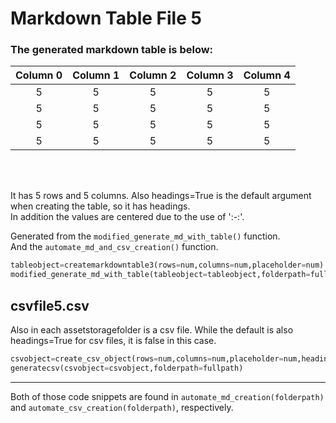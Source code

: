 # Markdown Table File 5
### The generated markdown table is below:
  
| Column 0 | Column 1 | Column 2 | Column 3 | Column 4 |
|:--------:|:--------:|:--------:|:--------:|:--------:|
|    5     |    5     |    5     |    5     |    5     |
|    5     |    5     |    5     |    5     |    5     |
|    5     |    5     |    5     |    5     |    5     |
|    5     |    5     |    5     |    5     |    5     |
<br>
<br>

It has 5 rows and 5 columns. Also headings=True is the default argument when creating the table, so it has headings.<br>In addition the values are centered due to the use of ':-:'. 

Generated from the `modified_generate_md_with_table()` function.  
And the `automate_md_and_csv_creation()` function.

```python
tableobject=createmarkdowntable3(rows=num,columns=num,placeholder=num) #headings=True
modified_generate_md_with_table(tableobject=tableobject,folderpath=fullpath)
```  

## csvfile5.csv
Also in each assetstoragefolder is a csv file. While the default is also headings=True for csv files, it is false in this case.

```python
csvobject=create_csv_object(rows=num,columns=num,placeholder=num,headings=False)
generatecsv(csvobject=csvobject,folderpath=fullpath)
```  

---
Both of those code snippets are found in `automate_md_creation(folderpath)` and `automate_csv_creation(folderpath)`, respectively. 